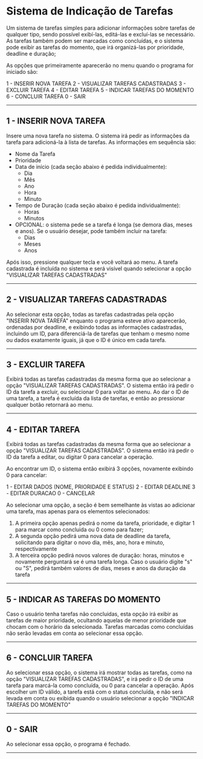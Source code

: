 # Sistema de Indicação de Tarefas

Um sistema de tarefas simples para adicionar informações sobre tarefas de qualquer tipo, sendo possível exibí-las, editá-las e excluí-las se necessário. As tarefas também podem ser marcadas como concluídas, e o sistema pode exibir as tarefas do momento, que irá organizá-las por prioridade, deadline e duração;  

As opções que primeiramente aparecerão no menu quando o programa for iniciado são:

1 - INSERIR NOVA TAREFA
2 -  VISUALIZAR TAREFAS CADASTRADAS
3 - EXCLUIR TAREFA
4 - EDITAR TAREFA
5 - INDICAR TAREFAS DO MOMENTO
6 - CONCLUIR TAREFA
0 - SAIR

---

## 1 - INSERIR NOVA TAREFA

Insere uma nova tarefa no sistema. O sistema irá pedir as informações da tarefa para adicioná-la à lista de tarefas. As informações em sequência são:

- Nome da Tarefa
- Prioridade
- Data de início (cada seção abaixo é pedida individualmente):
	- Dia
	- Mês
	- Ano
	- Hora
	- Minuto
- Tempo de Duração (cada seção abaixo é pedida individualmente):
	- Horas
	- Minutos
- OPCIONAL: o sistema pede se a tarefa é longa (se demora dias, meses e anos). Se o usuário desejar, pode também incluir na tarefa:
	- Dias
	- Meses
	- Anos

Após isso, pressione qualquer tecla e você voltará ao menu. A tarefa cadastrada é incluída no sistema e será visível quando selecionar a opção "VISUALIZAR TAREFAS CADASTRADAS"

---
## 2 - VISUALIZAR TAREFAS CADASTRADAS

Ao selecionar esta opção, todas as tarefas cadastradas pela opção "INSERIR NOVA TAREFA" enquanto o programa esteve ativo aparecerão, ordenadas por deadline, e exibindo todas as informações cadastradas, incluindo um ID, para diferenciá-la de tarefas que tenham o mesmo nome ou dados exatamente iguais, já que o ID é único em cada tarefa.

---
## 3 - EXCLUIR TAREFA

Exibirá todas as tarefas cadastradas da mesma forma que ao selecionar a opção "VISUALIZAR TAREFAS CADASTRADAS". O sistema então irá pedir o ID da tarefa a excluir, ou selecionar 0 para voltar ao menu. Ao dar o ID de uma tarefa, a tarefa é excluída da lista de tarefas, e então ao pressionar qualquer botão retornará ao menu.

---
## 4 - EDITAR TAREFA

Exibirá todas as tarefas cadastradas da mesma forma que ao selecionar a opção "VISUALIZAR TAREFAS CADASTRADAS". O sistema então irá pedir o ID da tarefa a editar, ou digitar 0 para cancelar a operação. 

Ao encontrar um ID, o sistema então exibirá 3 opções, novamente exibindo 0 para cancelar:

1 - EDITAR DADOS (NOME, PRIORIDADE E STATUS)
2 - EDITAR DEADLINE
3 - EDITAR DURACAO
0 - CANCELAR

Ao selecionar uma opção, a seção é bem semelhante às vistas ao adicionar uma tarefa, mas apenas para os elementos selecionados: 

1. A primeira opção apenas pedirá o nome da tarefa, prioridade, e digitar 1 para marcar como concluida ou 0 como para fazer;
2. A segunda opção pedirá uma nova data de deadline da tarefa, solicitando para digitar o novo dia, mês, ano, hora e minuto, respectivamente
3. A terceira opção pedirá novos valores de duração: horas, minutos e novamente perguntará se é uma tarefa longa. Caso o usuário digite "s" ou "S", pedirá também valores de dias, meses e anos da duração da tarefa

---
## 5 - INDICAR AS TAREFAS DO MOMENTO

Caso o usuário tenha tarefas não concluidas, esta opção irá exibir as tarefas de maior prioridade, ocultando aquelas de menor prioridade que chocam com o horário da selecionada. Tarefas marcadas como concluídas não serão levadas em conta ao selecionar essa opção.

---
## 6 - CONCLUIR TAREFA

Ao selecionar essa opção, o sistema irá mostrar todas as tarefas, como na opção "VISUALIZAR TAREFAS CADASTRADAS", e irá pedir o ID de uma tarefa para marcá-la como concluída, ou 0 para cancelar a operação. Após escolher um ID válido, a tarefa está com o status concluída, e não será levada em conta ou exibida quando o usuário selecionar a opção "INDICAR TAREFAS DO MOMENTO"

---
## 0 - SAIR

Ao selecionar essa opção, o programa é fechado.

---